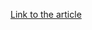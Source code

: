 [Link to the article](https://blag.nullteilerfrei.de/2020/05/31/string-obfuscation-in-the-hamweq-irc-bot/)

